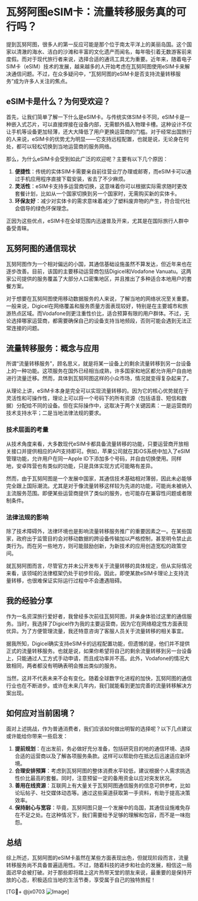 # 瓦努阿图eSIM卡：流量转移服务真的可行吗？

提到瓦努阿图，很多人的第一反应可能是那个位于南太平洋上的美丽岛国。这个国家以清澈的海水、洁白的沙滩和丰富的文化遗产而闻名，每年吸引着无数游客前来度假。而对于现代旅行者来说，选择合适的通讯工具尤为重要。近年来，随着电子SIM卡（eSIM）技术的发展，越来越多的人开始考虑在瓦努阿图使用eSIM卡来解决通信问题。不过，在众多疑问中，“瓦努阿图的eSIM卡是否支持流量转移服务”成为许多人关注的焦点。

## eSIM卡是什么？为何受欢迎？

首先，让我们简单了解一下什么是eSIM卡。与传统实体SIM卡不同，eSIM卡是一种嵌入式芯片，可以直接焊接在设备内部，无需额外插入物理卡槽。这种设计不仅让手机等设备更加轻薄，还大大降低了用户更换运营商的门槛。对于经常出国旅行的人来说，eSIM卡的优势尤为明显——它支持远程配置，也就是说，无论身在何处，都可以轻松切换到当地运营商的服务网络。

那么，为什么eSIM卡会受到如此广泛的欢迎呢？主要有以下几个原因：

1. **便捷性**：传统的实体SIM卡需要亲自前往营业厅办理或邮寄，而eSIM卡可以通过手机应用程序直接下载安装，省去了不少麻烦。
2. **灵活性**：eSIM卡支持多运营商切换，这意味着你可以根据实际需求随时更改套餐计划，比如从一个国家切换到另一个国家时，无需购买新的实体卡。
3. **环保友好**：减少对实体卡的需求意味着减少了塑料废弃物的产生，符合现代社会倡导的绿色环保理念。

正因为这些优点，eSIM卡在全球范围内迅速普及开来，尤其是在国际旅行人群中备受青睐。

## 瓦努阿图的通信现状

瓦努阿图作为一个相对偏远的小国，其通信基础设施虽然不算发达，但近年来也在逐步改善。目前，该国的主要移动运营商包括Digicel和Vodafone Vanuatu。这两家公司提供的服务覆盖了大部分人口密集地区，并且推出了多种适合本地用户的套餐方案。

对于想要在瓦努阿图使用移动数据服务的人来说，了解当地的网络状况至关重要。一般来说，Digicel在网络覆盖和服务质量方面表现较好，特别是在主要城市和旅游热点区域。而Vodafone则更注重性价比，适合预算有限的用户群体。不过，无论选择哪家运营商，都需要确保自己的设备支持当地频段，否则可能会遇到无法正常连接的问题。

## 流量转移服务：概念与应用

所谓“流量转移服务”，顾名思义，就是将某一设备上的剩余流量转移到另一台设备上的一种功能。这项服务在国外已经相当成熟，许多国家和地区都允许用户自由地进行流量迁移。然而，具体到瓦努阿图这样的小众市场，情况就变得复杂起来了。

从理论上讲，eSIM卡本身是完全可以实现流量转移的。因为它的核心优势就在于灵活性和可操作性，理论上可以将一个号码下的所有资源（包括语音、短信和数据）分配给不同的设备。但在实际操作中，这取决于两个关键因素：一是运营商的技术支持水平；二是当地法律法规的要求。

### 技术层面的考量

从技术角度来看，大多数现代eSIM卡都具备流量转移的功能，只要运营商开放相关接口并提供相应的API支持即可。例如，苹果公司就在其iOS系统中加入了eSIM管理功能，允许用户在同一Apple ID下添加多个号码，并自由切换使用。同样地，安卓阵营也有类似的功能，只是具体实现方式可能略有差异。

然而，由于瓦努阿图是一个发展中国家，其通信技术基础相对薄弱，因此未必能够完全跟上国际潮流。尤其是对于像流量转移这样较为先进的功能，可能尚未被纳入主流服务范围。即便某些运营商提供了类似的服务，也可能存在兼容性问题或者限制条件。

### 法律法规的影响

除了技术障碍外，法律环境也是影响流量转移服务推广的重要因素之一。在某些国家，政府出于监管目的会对移动数据的跨设备传输加以严格控制，甚至明令禁止此类行为。而在另一些地方，则可能鼓励创新，为新技术的应用创造宽松的政策空间。

就瓦努阿图而言，尽管官方并未公开发布关于流量转移的具体规定，但从实际情况来看，该领域的法律框架仍处于初步阶段。因此，即使某款eSIM卡理论上支持流量转移，也很难保证实际运行过程中不会遭遇阻碍。

## 我的经验分享

作为一名资深旅行爱好者，我曾经多次前往瓦努阿图，并亲身体验过这里的通信服务。当时，我选择了Digicel作为我的主要运营商，因为它在网络稳定性方面表现优异。为了方便管理流量，我还特意咨询了客服人员关于流量转移的相关事宜。

据我所知，Digicel确实支持eSIM卡的远程配置功能，但遗憾的是，他们并不提供正式的流量转移服务。也就是说，如果你希望将自己的剩余流量转移到另一台设备上，只能通过人工方式手动申请，而且成功率并不高。此外，Vodafone的情况大致相同，两者都没有明确表明会推出类似的服务。

当然，这并不代表未来不会有变化。随着全球数字化进程的加快，瓦努阿图的通信行业也在不断进步。或许在未来几年内，我们就能看到更加完善的流量转移解决方案出现。

## 如何应对当前困境？

面对上述挑战，作为普通消费者，我们应该如何做出明智的选择呢？以下几点建议或许能给你带来一些启发：

1. **提前规划**：在出发前，务必做好充分准备，包括研究目的地的通信环境、选择合适的运营商以及了解各项服务条款。这样可以帮助你在抵达后迅速适应新环境。
2. **合理安排预算**：考虑到瓦努阿图的整体消费水平较低，建议根据个人需求挑选性价比最高的套餐。同时，注意预留一定的备用资金以应对突发状况。
3. **善用在线资源**：互联网上有大量关于瓦努阿图通信服务的信息可供参考，比如论坛帖子、社交媒体动态等。通过这些渠道获取第一手资料，有助于提高决策效率。
4. **保持耐心与宽容**：毕竟，瓦努阿图只是一个发展中的岛国，其通信设施难免存在不足之处。在这种情况下，我们需要给予足够的理解和包容，而不是一味抱怨。

## 总结

综上所述，瓦努阿图的eSIM卡虽然在某些方面表现出色，但就现阶段而言，流量转移服务尚不具备普遍适用性。不过，随着科技的进步和社会的发展，相信这一局面迟早会被打破。对于那些即将踏上这片热带天堂的朋友来说，最重要的是保持开放的心态，积极适应当地的生活节奏，享受属于自己的独特旅程！

[TG💪+ @jx0703 ![Image](https://github.com/user-attachments/assets/dbca1d08-cadb-493c-b0ec-ad6f7a83f270)]